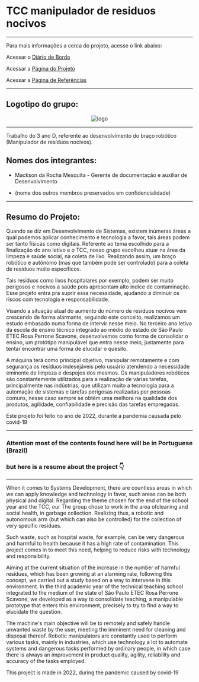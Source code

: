# TCC manipulador de residuos nocivos 
---

Para mais informações a cerca do projeto, acesse o link abaixo:

Acessar o [Diário de Bordo](./diario/menu_diario.md)

Acessar a [Página do Projeto](./projeto/projeto.md)

Acessar a [Página de Referências](./documentacao/referencias.md)

---

## Logotipo do grupo:

<center>

![logo](./diario/imagens/logo_cs.png)

</center>

---

Trabalho do 3 ano D, referente ao desenvolvimento do braço robótico (Manipulador de resíduos nocivos). 

## Nomes dos integrantes:                            

* Mackson da Rocha Mesquita - Gerente de documentação e auxiliar de Desenvolvimento

* (nome dos outros membros preservados em confidencialidade) 
---

## Resumo do Projeto:

Quando se diz em Desenvolvimento de Sistemas, existem inúmeras áreas a qual podemos
aplicar conhecimento e tecnologia a favor, tais áreas podem ser tanto físicas como digitais. Referente ao tema escolhido para a finalização do ano letivo e o TCC, nosso
grupo escolheu atuar na área da limpeza e saúde social, na coleta de lixo. Realizando
assim, um braço robótico e autônomo (mas que também pode ser controlado) para a coleta
de resíduos muito específicos.

Tais resíduos como lixos hospitalares por exemplo, podem ser muito perigosos e nocivos a saúde pois apresentam alto indice de contaminação. Esse projeto entra pra suprir essa necessidade, ajudando a diminuir os riscos com tecnologia e responsabilidade.


Visando a situação atual do aumento do número de resíduos nocivos vem crescendo de forma alarmante, seguindo este conceito, realizamos um estudo embasado numa forma de intervir nesse meio.
No terceiro ano letivo da escola de ensino técnico integrado ao médio do estado de São Paulo ETEC Rosa Perrone Scavone, desenvolvemos como forma de consolidar o ensino, um protótipo manipulável que entra nesse meio, justamente para tentar encontrar uma forma de elucidar o quesito. 

A máquina terá como principal objetivo, manipular remotamente e com segurança os resíduos indesejáveis pelo usuário atendendo a necessidade eminente de limpeza e despojos dos mesmos. Os manipuladores robóticos são constantemente utilizados para a realização de várias tarefas, principalmente nas indústrias, que utilizam muito a tecnologia para a automação de sistemas e tarefas perigosas realizadas por pessoas comuns, nesse caso sempre se obtém uma melhora na qualidade dos produtos, agilidade, confiabilidade e precisão das tarefas empregadas. 

Este projeto foi feito no ano de 2022, durante a pandemia causada pelo covid-19 

---
### Attention most of the contents found here will be in Portuguese (Brazil)
### but here is a resume about the project 👇
---

When it comes to Systems Development, there are countless areas in which we can
apply knowledge and technology in favor, such areas can be both physical and digital. Regarding the theme chosen for the end of the school year and the TCC, our
The group chose to work in the area of ​​cleaning and social health, in garbage collection. Realizing
thus, a robotic and autonomous arm (but which can also be controlled) for the collection
of very specific residues.

Such waste, such as hospital waste, for example, can be very dangerous and harmful to health because it has a high rate of contamination. This project comes in to meet this need, helping to reduce risks with technology and responsibility.

Aiming at the current situation of the increase in the number of harmful residues, which has been growing at an alarming rate, following this concept, we carried out a study based on a way to intervene in this environment.
In the third academic year of the technical teaching school integrated to the medium of the state of São Paulo ETEC Rosa Perrone Scavone, we developed as a way to consolidate teaching, a manipulable prototype that enters this environment, precisely to try to find a way to elucidate the question.

The machine's main objective will be to remotely and safely handle unwanted waste by the user, meeting the imminent need for cleaning and disposal thereof. Robotic manipulators are constantly used to perform various tasks, mainly in industries, which use technology a lot to automate systems and dangerous tasks performed by ordinary people, in which case there is always an improvement in product quality, agility, reliability and accuracy of the tasks employed.

This project is made in 2022, during the pandemic caused by covid-19
